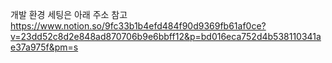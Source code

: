 개발 환경 세팅은 아래 주소 참고
https://www.notion.so/9fc33b1b4efd484f90d9369fb61af0ce?v=23dd52c8d2e848ad870706b9e6bbff12&p=bd016eca752d4b538110341ae37a975f&pm=s